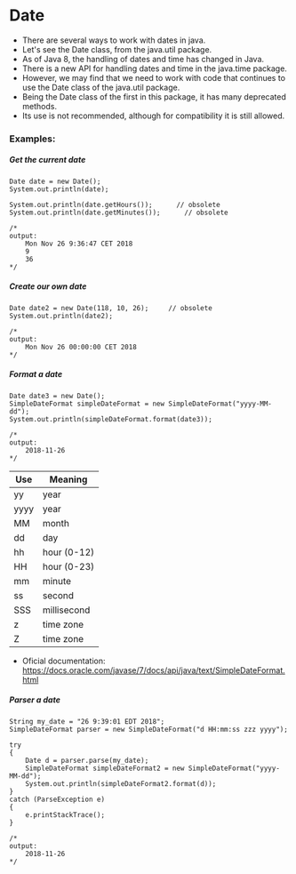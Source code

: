 # Date

- There are several ways to work with dates in java.
- Let's see the Date class, from the java.util package.
- As of Java 8, the handling of dates and time has changed in Java.
- There is a new API for handling dates and time in the java.time package.
- However, we may find that we need to work with code that continues to use the Date class of the java.util package.
- Being the Date class of the first in this package, it has many deprecated methods.
- Its use is not recommended, although for compatibility it is still allowed.


### Examples:

##### Get the current date

```
Date date = new Date();
System.out.println(date);

System.out.println(date.getHours());      // obsolete
System.out.println(date.getMinutes());      // obsolete

/*
output:
    Mon Nov 26 9:36:47 CET 2018
    9
    36
*/
```


##### Create our own date

```
Date date2 = new Date(118, 10, 26);     // obsolete
System.out.println(date2);

/*
output:
    Mon Nov 26 00:00:00 CET 2018
*/
```


##### Format a date

```
Date date3 = new Date();
SimpleDateFormat simpleDateFormat = new SimpleDateFormat("yyyy-MM-dd");
System.out.println(simpleDateFormat.format(date3));

/*
output:
    2018-11-26
*/
```

| Use  | Meaning     |
|------|-------------|
| yy   | year        |
| yyyy | year        |
| MM   | month       |
| dd   | day         |
| hh   | hour (0-12) |
| HH   | hour (0-23) |
| mm   | minute      |
| ss   | second      |
| SSS  | millisecond |
| z    | time zone   |
| Z    | time zone   |

- Oficial documentation: https://docs.oracle.com/javase/7/docs/api/java/text/SimpleDateFormat.html


##### Parser a date

```
String my_date = "26 9:39:01 EDT 2018";
SimpleDateFormat parser = new SimpleDateFormat("d HH:mm:ss zzz yyyy");

try
{
    Date d = parser.parse(my_date);
    SimpleDateFormat simpleDateFormat2 = new SimpleDateFormat("yyyy-MM-dd");
    System.out.println(simpleDateFormat2.format(d));
}
catch (ParseException e)
{
    e.printStackTrace();
}

/*
output:
    2018-11-26
*/
```

